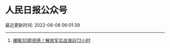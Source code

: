 # 人民日报公众号

最近更新时间: 2022-08-08 06:01:39

--- 
1. [裸眼3D即视感！解放军实战演训72小时](https://mp.weixin.qq.com/s/p1TEF6Z-M3R_3dD3JiGQzQ) 
